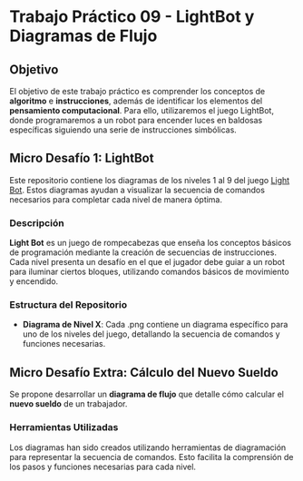 # Trabajo Práctico 09 - LightBot y Diagramas de Flujo

## Objetivo
El objetivo de este trabajo práctico es comprender los conceptos de **algoritmo** e **instrucciones**, además de identificar los elementos del **pensamiento computacional**. Para ello, utilizaremos el juego LightBot, donde programaremos a un robot para encender luces en baldosas específicas siguiendo una serie de instrucciones simbólicas.

## Micro Desafío 1: LightBot

Este repositorio contiene los diagramas de los niveles 1 al 9 del juego [Light Bot](https://armorgames.com/play/2205/light-bot?rt=r). Estos diagramas ayudan a visualizar la secuencia de comandos necesarios para completar cada nivel de manera óptima.

### Descripción

**Light Bot** es un juego de rompecabezas que enseña los conceptos básicos de programación mediante la creación de secuencias de instrucciones. Cada nivel presenta un desafío en el que el jugador debe guiar a un robot para iluminar ciertos bloques, utilizando comandos básicos de movimiento y encendido.

### Estructura del Repositorio

- **Diagrama de Nivel X**: Cada .png contiene un diagrama específico para uno de los niveles del juego, detallando la secuencia de comandos y funciones necesarias.

## Micro Desafío Extra: Cálculo del Nuevo Sueldo

Se propone desarrollar un **diagrama de flujo** que detalle cómo calcular el **nuevo sueldo** de un trabajador.

### Herramientas Utilizadas

Los diagramas han sido creados utilizando herramientas de diagramación para representar la secuencia de comandos. Esto facilita la comprensión de los pasos y funciones necesarias para cada nivel.
